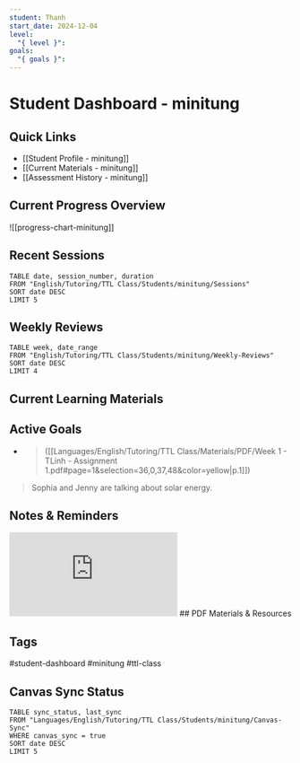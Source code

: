 ```yaml
---
student: Thanh
start_date: 2024-12-04
level:
  "{ level }": 
goals:
  "{ goals }":
---
```


# Student Dashboard - minitung

## Quick Links
- [[Student Profile - minitung]]
- [[Current Materials - minitung]]
- [[Assessment History - minitung]]

## Current Progress Overview
![[progress-chart-minitung]]

## Recent Sessions
```dataview
TABLE date, session_number, duration
FROM "English/Tutoring/TTL Class/Students/minitung/Sessions"
SORT date DESC
LIMIT 5
```

## Weekly Reviews
```dataview
TABLE week, date_range
FROM "English/Tutoring/TTL Class/Students/minitung/Weekly-Reviews"
SORT date DESC
LIMIT 4
```

## Current Learning Materials

## Active Goals
- > ([[Languages/English/Tutoring/TTL Class/Materials/PDF/Week 1 - TLinh - Assignment 1.pdf#page=1&selection=36,0,37,48&color=yellow|p.1]])
>  Sophia and Jenny are talking about solar energy.


## Notes & Reminders
<iframe
src="https://docs.google.com/viewer?url=https://pub-a6617bda9fbb496c9e31b3f3af0cb28d.r2.dev/Week%201%20-%20TLinh%20-%20Assignment%201.pdf&embedded=true"
    frameborder="0"
    allow="accelerometer; autoplay; clipboard-write; encrypted-media; gyroscope; picture-in-picture; web-share"
    allowfullscreen
></iframe>
## PDF Materials & Resources

## Tags

#student-dashboard #minitung #ttl-class 

## Canvas Sync Status
```dataview
TABLE sync_status, last_sync
FROM "Languages/English/Tutoring/TTL Class/Students/minitung/Canvas-Sync"
WHERE canvas_sync = true
SORT date DESC
LIMIT 5
```